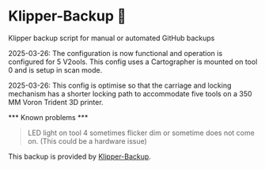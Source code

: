 # Klipper-Backup 💾 
Klipper backup script for manual or automated GitHub backups 

2025-03-26: The configuration is now functional and operation is configured for 5 V2ools.
            This config uses a Cartographer is mounted on tool 0 and is setup in scan mode.

2025-03-26: This config is optimise so that the carriage and locking mechanism has a shorter locking path to accommodate five tools on a 350 MM Voron Trident 3D printer.


*** Known problems ***

> LED light on tool 4 sometimes flicker dim or sometime does not come on. (This could be a hardware issue)




This backup is provided by [Klipper-Backup](https://github.com/Staubgeborener/klipper-backup).
